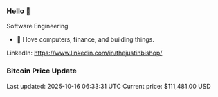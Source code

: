 ### Hello 🤙  

Software Engineering

- 🔭 I love computers, finance, and building things.
  
LinkedIn: https://www.linkedin.com/in/thejustinbishop/  





































































































































































































































































































































































































































































































































































































































































































































































































































































































































































































































































































































































































































### Bitcoin Price Update
Last updated: 2025-10-16 06:33:31 UTC
Current price: $111,481.00 USD
